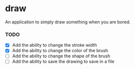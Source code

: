 # draw
An application to simply draw something when you are bored.

### TODO
- [x] Add the ability to change the stroke width
- [x] Add the ability to change the color of the brush
- [ ] Add the ability to change the shape of the brush
- [ ] Add the ability to save the drawing to save in a file
